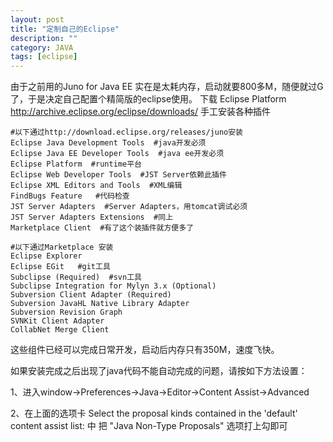 ```yaml
---
layout: post
title: "定制自己的Eclipse"
description: ""
category: JAVA
tags: [eclipse]
---
```

由于之前用的Juno for Java EE 实在是太耗内存，启动就要800多M，随便就过G了，于是决定自己配置个精简版的eclipse使用。 
下载 Eclipse Platform <http://archive.eclipse.org/eclipse/downloads/> 手工安装各种插件 

	#以下通过http://download.eclipse.org/releases/juno安装  
	Eclipse Java Development Tools  #java开发必须  
	Eclipse Java EE Developer Tools  #java ee开发必须  
	Eclipse Platform  #runtime平台  
	Eclipse Web Developer Tools  #JST Server依赖此插件  
	Eclipse XML Editors and Tools  #XML编辑  
	FindBugs Feature   #代码检查  
	JST Server Adapters  #Server Adapters，用tomcat调试必须  
	JST Server Adapters Extensions  #同上  
	Marketplace Client  #有了这个装插件就方便多了  
	
	#以下通过Marketplace 安装  
	Eclipse Explorer  
	Eclipse EGit   #git工具  
	Subclipse (Required)  #svn工具  
	Subclipse Integration for Mylyn 3.x (Optional)  
	Subversion Client Adapter (Required)  
	Subversion JavaHL Native Library Adapter  
	Subversion Revision Graph  
	SVNKit Client Adapter  
	CollabNet Merge Client  

这些组件已经可以完成日常开发，启动后内存只有350M，速度飞快。 


如果安装完成之后出现了java代码不能自动完成的问题，请按如下方法设置： 

1、进入window->Preferences->Java->Editor->Content Assist->Advanced 

2、在上面的选项卡 Select the proposal kinds contained in the 'default' content assist list: 中 
把 "Java Non-Type Proposals" 选项打上勾即可